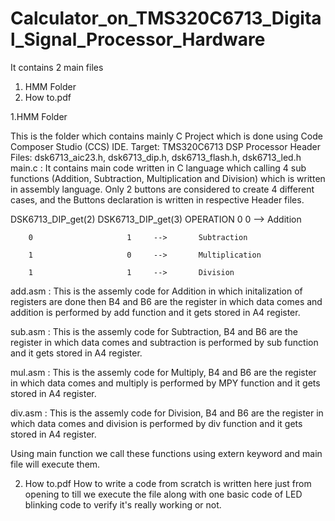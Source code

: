 # Calculator_on_TMS320C6713_Digital_Signal_Processor_Hardware

It contains 2 main files
1. HMM Folder
2. How to.pdf


1.HMM Folder
  
  This is the folder which contains mainly C Project which is done using Code Composer Studio (CCS) IDE.
  Target: TMS320C6713 DSP Processor
  Header Files: dsk6713_aic23.h, dsk6713_dip.h, dsk6713_flash.h, dsk6713_led.h
  main.c : It contains main code written in C language which calling 4 sub functions (Addition, Subtraction, Multiplication and Division) which is written in assembly language.
  Only 2 buttons are considered to create 4 different cases, and the Buttons declaration is written in respective Header files.

  DSK6713_DIP_get(2)    DSK6713_DIP_get(3)    OPERATION
        0                     0     -->       Addition
        
        0                     1     -->       Subtraction
        
        1                     0     -->       Multiplication
        
        1                     1     -->       Division


   add.asm : This is the assemly code for Addition in which initalization of registers are done then B4 and B6 are the register in which data comes and addition is 
   performed by add function and it gets stored in A4 register. 

   sub.asm : This is the assemly code for Subtraction, B4 and B6 are the register in which data comes and subtraction is performed by sub function and it gets stored 
   in A4 register.

   mul.asm : This is the assemly code for Multiply, B4 and B6 are the register in which data comes and multiply is performed by MPY function and it gets stored in A4 register.

   div.asm : This is the assemly code for Division, B4 and B6 are the register in which data comes and division is performed by div function and it gets stored in A4 register.

   Using main function we call these functions using extern keyword and main file will execute them.
 
 2. How to.pdf
    How to write a code from scratch is written here just from opening to till we execute the file along with one basic code of LED blinking code to verify it's really 
    working or not.
      

